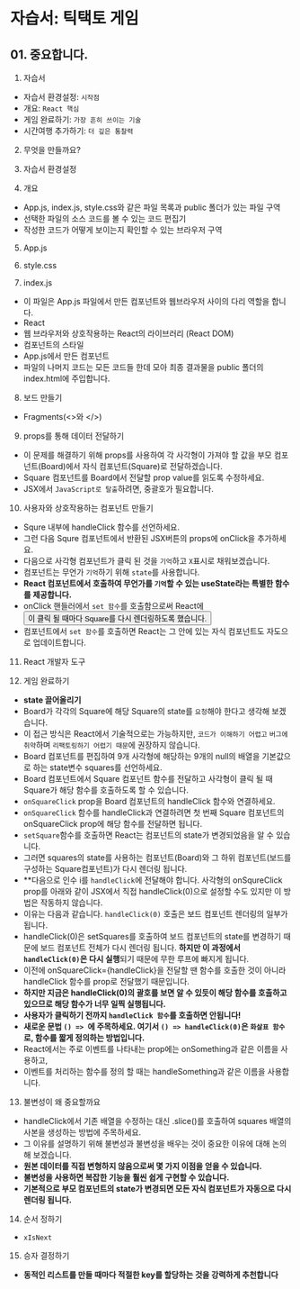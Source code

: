 # 자습서: 틱택토 게임
## 01. 중요합니다.
1. 자습서
  - 자습서 환경설정: `시작점`
  - 개요: `React 핵심`
  - 게임 완료하기: `가장 흔히 쓰이는 기술`
  - 시간여행 추가하기: `더 깊은 통찰력`

2. 무엇을 만들까요?

3. 자습서 환경설정

4. 개요
  - App.js, index.js, style.css와 같은 파일 목록과 public 폴더가 있는 파일 구역
  - 선택한 파일의 소스 코드를 볼 수 있는 코드 편집기
  - 작성한 코드가 어떻게 보이는지 확인할 수 있는 브라우저 구역

5. App.js

6. style.css

7. index.js
  - 이 파일은 App.js 파일에서 만든 컴포넌트와 웹브라우저 사이의 다리 역할을 합니다.
  - React
  - 웹 브라우저와 상호작용하는 React의 라이브러리 (React DOM)
  - 컴포넌트의 스타일
  - App.js에서 만든 컴포넌트
  - 파일의 나머지 코드는 모든 코드들 한데 모아 최종 결과물을 public 폴더의 index.html에 주입합니다.

8. 보드 만들기
  - Fragments(<>와 </>)

9. props를 통해 데이터 전달하기
  - 이 문제를 해결하기 위해 props를 사용하여 각 사각형이 가져야 할 값을 부모 컴포넌트(Board)에서 자식 컴포넌트(Square)로 전달하겠습니다.
  - Square 컴포넌트를 Board에서 전달할 prop value를 읽도록 수정하세요.
  - JSX에서 `JavaScript로 탈출`하려면, 중괄호가 필요합니다.

10. 사용자와 상호작용하는 컴포넌트 만들기
  - Squre 내부에 handleClick 함수를 선언하세요.
  - 그런 다음 Squre 컴포넌트에서 반환된 JSX버튼의 props에 onClick을 추가하세요.
  - 다음으로 사각형 컴포넌트가 클릭 된 것을 `기억`하고 `X`표시로 채워보겠습니다.
  - 컴포넌트는 무언가 `기억`하기 위해 `state`를 사용합니다.
  - **React 컴포넌트에서 호출하여 무언가를 `기억`할 수 있는 useState라는 특별한 함수를 제공합니다.**
  - onClick 핸들러에서 `set 함수`를 호출함으로써 React에 <button>이 클릭 될 때마다 Square를 다시 렌더링하도록 했습니다.
  - 컴포넌트에서 `set 함수`를 호출하면 React는 그 안에 있는 자식 컴포넌트도 자도으로 업데이트합니다.

11. React 개발자 도구

12. 게임 완료하기
  - **state 끌어올리기**
  - Board가 각각의 Square에 해당 Square의 state를 `요청`해야 한다고 생각해 보겠습니다.
  - 이 접근 방식은 React에서 기술적으로는 가능하지만, `코드가 이해하기 어렵고` `버그에 취약`하며 `리팩토링하기 어렵기 때문`에 권장하지 않습니다.
  - Board 컴포넌트를 편집하여 9개 사각형에 해당하는 9개의 null의 배열을 기본값으로 하는 state변수 squares를 선언하세요.
  - Board 컴포넌트에서 Square 컴포넌트 함수를 전달하고 사각형이 클릭 될 때 Square가 해당 함수를 호출하도록 할 수 있습니다.
  - `onSquareClick` prop을 Board 컴포넌트의 handleClick 함수와 연결하세요. 
  - `onSquareClick` 함수를 handleClick과 연결하려면 첫 번째 Square 컴포넌트의 onSquareClick prop에 해당 함수를 전달하면 됩니다.
  - `setSquare`함수를 호출하면 React는 컴포넌트의 state가 변경되었음을 알 수 있습니다.
  - 그러면 squares의 state를 사용하는 컴포넌트(Board)와 그 하위 컴포넌트(보드를 구성하는 Square컴포넌트)가 다시 렌더링 됩니다.
  - **다음으로 인수 i를 `handleClick`에 전달해야 합니다. 사각형의 onSqureClick prop를 아래와 같이 JSX에서 직접 handleClick(0)으로 설정할 수도 있지만 이 방법은 작동하지 않습니다.
  - 이유는 다음과 같습니다. `handleClick(0)` 호출은 보드 컴포넌트 렌더링의 일부가 됩니다.
  - handleClick(0)은 setSquares를 호출하여 보드 컴포넌트의 state를 변경하기 때문에 보드 컴포넌트 전체가 다시 렌더링 됩니다. **하지만 이 과정에서 `handleClick(0)`은 다시 실행**되기 때문에 무한 루프에 빠지게 됩니다.
  - 이전에 onSquareClick={handleClick}을 전달할 땐 함수를 호출한 것이 아니라 handleClick 함수를 prop로 전달했기 때문입니다.
  - **하지만 지금은 handleClick(0)의 괄호를 보면 알 수 있듯이 해당 함수를 호출하고 있으므로 해당 함수가 너무 일찍 실행됩니다.**
  - **사용자가 클릭하기 전까지 `handleClick 함수`를 호출하면 안됩니다!**
  - **새로운 문법 `() => `에 주목하세요. 여기서 `() => handleClick(0)`은 `화살표 함수`로, 함수를 짧게 정의하는 방법입니다.**
  - React에서는 주로 이벤트를 나타내는 prop에는 onSomething과 같은 이름을 사용하고,
  - 이벤트를 처리하는 함수를 정의 할 때는 handleSomething과 같은 이름을 사용합니다.

13. 불변성이 왜 중요할까요
  - handleClick에서 기존 배열을 수정하는 대신 .slice()를 호출하여 squares 배열의 사본을 생성하는 방법에 주목하세요. 
  - 그 이유를 설명하기 위해 불변성과 불변성을 배우는 것이 중요한 이유에 대해 논의해 보겠습니다.
  - **원본 데이터를 직접 변형하지 않음으로써 몇 가지 이점을 얻을 수 있습니다.**
  - **불변성을 사용하면 복잡한 기능을 훨씬 쉽게 구현할 수 있습니다.**
  - **기본적으로 부모 컴포넌트의 state가 변경되면 모든 자식 컴포넌트가 자동으로 다시 렌더링 됩니다.**

14. 순서 정하기
  - `xIsNext`

15. 승자 결정하기
  - **동적인 리스트를 만들 때마다 적절한 key를 할당하는 것을 강력하게 추천합니다**